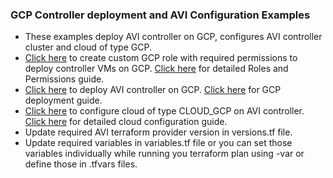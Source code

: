 ### GCP Controller deployment and AVI Configuration Examples
* These examples deploy AVI controller on GCP, configures AVI controller cluster and cloud of type GCP.
* [Click here](https://github.com/vmware/terraform-provider-avi/tree/eng/examples/gcp/customRoleCreation) to create custom GCP role with required permissions to deploy controller VMs on GCP. [Click here](https://avinetworks.com/docs/21.1/gcp-full-access-roles-and-permissions/) for detailed Roles and Permissions guide. 
* [Click here](https://github.com/vmware/terraform-provider-avi/tree/eng/examples/gcp/controllerCreation) to deploy AVI controller on GCP. [Click here](https://avinetworks.com/docs/21.1/gcp-full-access-deployment-guide/) for GCP deployment guide.
* [Click here](https://github.com/vmware/terraform-provider-avi/blob/eng/examples/gcp/cloudCreation/main.tf) to configure cloud of type CLOUD_GCP on AVI controller. [Click here](https://avinetworks.com/docs/21.1/configuring-gcp-cloud-network/) for detailed cloud configuration guide.
* Update required AVI terraform provider version in versions.tf file.
* Update required variables in variables.tf file or you can set those variables individually while running you terraform plan using -var or define those in .tfvars files.
